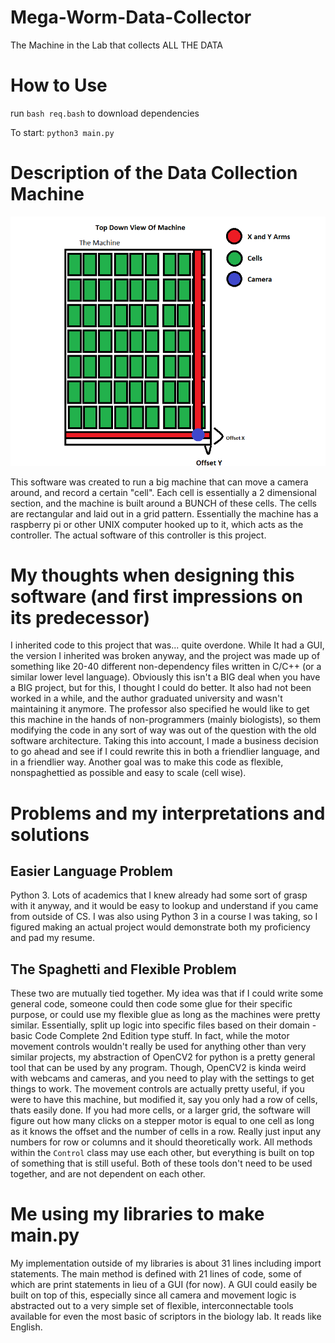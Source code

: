 # Mega-Worm-Data-Collector
The Machine in the Lab that collects ALL THE DATA
# How to Use
run `bash req.bash` to download dependencies

To start: `python3 main.py`

# Description of the Data Collection Machine
![](photos/machine_top_down.png)

This software was created to run a big machine that can move a camera around, and record a certain "cell".
Each cell is essentially a 2 dimensional section, and the machine is built around a BUNCH of these cells. The cells are rectangular and laid out in a grid pattern.
Essentially the machine has a raspberry pi or other UNIX computer hooked up to it, which acts as the controller. The actual software of this controller is this project.

# My thoughts when designing this software (and first impressions on its predecessor)
  I inherited code to this project that was... quite overdone. While It had a GUI, the version I inherited was broken anyway, and the project was made up of something like 20-40 different non-dependency files written in C/C++ (or a similar lower level language). Obviously this isn't a BIG deal when you have a BIG project, but for this, I thought I could do better. It also had not been worked in a while, and the author graduated university and wasn't maintaining it anymore.  The professor also specified he would like to get this machine in the hands of non-programmers (mainly biologists), so them modifying the code in any sort of way was out of the question with the old software architecture. Taking this into account, I made a business decision to go ahead and see if I could rewrite this in both a friendlier language, and in a friendlier way. Another goal was to make this code as flexible, nonspaghettied as possible and easy to scale (cell wise).

# Problems and my interpretations and solutions

## Easier Language Problem
  Python 3. Lots of academics that I knew already had some sort of grasp with it anyway, and it would be easy to lookup and understand if you came from outside of CS. I was also using Python 3 in a course I was taking, so I figured making an actual project would demonstrate both my proficiency and pad my resume.

## The Spaghetti and Flexible Problem
  These two are mutually tied together. My idea was that if I could write some general code, someone could then code some glue for their specific purpose, or could use my flexible glue as long as the machines were pretty similar. Essentially, split up logic into specific files based on their domain - basic Code Complete 2nd Edition type stuff. 
  In fact, while the motor movement controls wouldn't really be used for anything other than very similar projects, my abstraction of OpenCV2 for python is a pretty general tool that can be used by any program. Though, OpenCV2 is kinda weird with webcams and cameras, and you need to play with the settings to get things to work.
  The movement controls are actually pretty useful, if you were to have this machine, but modified it, say you only had a row of cells, thats easily done. If you had more cells, or a larger grid, the software will figure out how many clicks on a stepper motor is equal to one cell as long as it knows the offset and the number of cells in a row. Really just input any numbers for row or columns and it should theoretically work. All methods within the `Control` class may use each other, but everything is built on top of something that is still useful. 
  Both of these tools don't need to be used together, and are not dependent on each other.

# Me using my libraries to make main.py
  My implementation outside of my libraries is about 31 lines including import statements. The main method is defined with 21 lines of code, some of which are print statements in lieu of a GUI (for now). A GUI could easily be built on top of this, especially since all camera and movement logic is abstracted out to a very simple set of flexible, interconnectable tools available for even the most basic of scriptors in the biology lab.
It reads like English.
